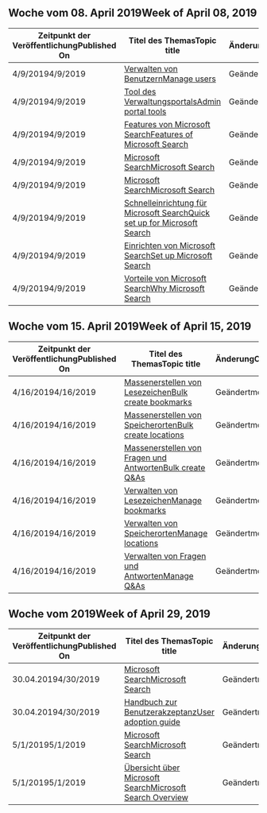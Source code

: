 <!-- This file is generated automatically each week. Changes made to this file will be overwritten.-->




## <a name="week-of-april-08-2019"></a><span data-ttu-id="eacbf-101">Woche vom 08. April 2019</span><span class="sxs-lookup"><span data-stu-id="eacbf-101">Week of April 08, 2019</span></span>


| <span data-ttu-id="eacbf-102">Zeitpunkt der Veröffentlichung</span><span class="sxs-lookup"><span data-stu-id="eacbf-102">Published On</span></span> |<span data-ttu-id="eacbf-103">Titel des Themas</span><span class="sxs-lookup"><span data-stu-id="eacbf-103">Topic title</span></span> | <span data-ttu-id="eacbf-104">Änderung</span><span class="sxs-lookup"><span data-stu-id="eacbf-104">Change</span></span> |
|------|------------|--------|
| <span data-ttu-id="eacbf-105">4/9/2019</span><span class="sxs-lookup"><span data-stu-id="eacbf-105">4/9/2019</span></span> | [<span data-ttu-id="eacbf-106">Verwalten von Benutzern</span><span class="sxs-lookup"><span data-stu-id="eacbf-106">Manage users</span></span>](/MicrosoftSearch/add-users) | <span data-ttu-id="eacbf-107">Geändert</span><span class="sxs-lookup"><span data-stu-id="eacbf-107">modified</span></span> |
| <span data-ttu-id="eacbf-108">4/9/2019</span><span class="sxs-lookup"><span data-stu-id="eacbf-108">4/9/2019</span></span> | [<span data-ttu-id="eacbf-109">Tool des Verwaltungsportals</span><span class="sxs-lookup"><span data-stu-id="eacbf-109">Admin portal tools</span></span>](/MicrosoftSearch/admin-portal-tools) | <span data-ttu-id="eacbf-110">Geändert</span><span class="sxs-lookup"><span data-stu-id="eacbf-110">modified</span></span> |
| <span data-ttu-id="eacbf-111">4/9/2019</span><span class="sxs-lookup"><span data-stu-id="eacbf-111">4/9/2019</span></span> | [<span data-ttu-id="eacbf-112">Features von Microsoft Search</span><span class="sxs-lookup"><span data-stu-id="eacbf-112">Features of Microsoft Search</span></span>](/MicrosoftSearch/features) | <span data-ttu-id="eacbf-113">Geändert</span><span class="sxs-lookup"><span data-stu-id="eacbf-113">modified</span></span> |
| <span data-ttu-id="eacbf-114">4/9/2019</span><span class="sxs-lookup"><span data-stu-id="eacbf-114">4/9/2019</span></span> | [<span data-ttu-id="eacbf-115">Microsoft Search</span><span class="sxs-lookup"><span data-stu-id="eacbf-115">Microsoft Search</span></span>](/MicrosoftSearch/index) | <span data-ttu-id="eacbf-116">Geändert</span><span class="sxs-lookup"><span data-stu-id="eacbf-116">modified</span></span> |
| <span data-ttu-id="eacbf-117">4/9/2019</span><span class="sxs-lookup"><span data-stu-id="eacbf-117">4/9/2019</span></span> | [<span data-ttu-id="eacbf-118">Microsoft Search</span><span class="sxs-lookup"><span data-stu-id="eacbf-118">Microsoft Search</span></span>](/MicrosoftSearch/microsoft-search) | <span data-ttu-id="eacbf-119">Geändert</span><span class="sxs-lookup"><span data-stu-id="eacbf-119">modified</span></span> |
| <span data-ttu-id="eacbf-120">4/9/2019</span><span class="sxs-lookup"><span data-stu-id="eacbf-120">4/9/2019</span></span> | [<span data-ttu-id="eacbf-121">Schnelleinrichtung für Microsoft Search</span><span class="sxs-lookup"><span data-stu-id="eacbf-121">Quick set up for Microsoft Search</span></span>](/MicrosoftSearch/quick-set-up) | <span data-ttu-id="eacbf-122">Geändert</span><span class="sxs-lookup"><span data-stu-id="eacbf-122">modified</span></span> |
| <span data-ttu-id="eacbf-123">4/9/2019</span><span class="sxs-lookup"><span data-stu-id="eacbf-123">4/9/2019</span></span> | [<span data-ttu-id="eacbf-124">Einrichten von Microsoft Search</span><span class="sxs-lookup"><span data-stu-id="eacbf-124">Set up Microsoft Search</span></span>](/MicrosoftSearch/set-up-microsoft-search) | <span data-ttu-id="eacbf-125">Geändert</span><span class="sxs-lookup"><span data-stu-id="eacbf-125">modified</span></span> |
| <span data-ttu-id="eacbf-126">4/9/2019</span><span class="sxs-lookup"><span data-stu-id="eacbf-126">4/9/2019</span></span> | [<span data-ttu-id="eacbf-127">Vorteile von Microsoft Search</span><span class="sxs-lookup"><span data-stu-id="eacbf-127">Why Microsoft Search</span></span>](/MicrosoftSearch/why-microsoft-search) | <span data-ttu-id="eacbf-128">Geändert</span><span class="sxs-lookup"><span data-stu-id="eacbf-128">modified</span></span> |


## <a name="week-of-april-15-2019"></a><span data-ttu-id="eacbf-129">Woche vom 15. April 2019</span><span class="sxs-lookup"><span data-stu-id="eacbf-129">Week of April 15, 2019</span></span>


| <span data-ttu-id="eacbf-130">Zeitpunkt der Veröffentlichung</span><span class="sxs-lookup"><span data-stu-id="eacbf-130">Published On</span></span> |<span data-ttu-id="eacbf-131">Titel des Themas</span><span class="sxs-lookup"><span data-stu-id="eacbf-131">Topic title</span></span> | <span data-ttu-id="eacbf-132">Änderung</span><span class="sxs-lookup"><span data-stu-id="eacbf-132">Change</span></span> |
|------|------------|--------|
| <span data-ttu-id="eacbf-133">4/16/2019</span><span class="sxs-lookup"><span data-stu-id="eacbf-133">4/16/2019</span></span> | [<span data-ttu-id="eacbf-134">Massenerstellen von Lesezeichen</span><span class="sxs-lookup"><span data-stu-id="eacbf-134">Bulk create bookmarks</span></span>](/MicrosoftSearch/bulk-create-bookmarks) | <span data-ttu-id="eacbf-135">Geändert</span><span class="sxs-lookup"><span data-stu-id="eacbf-135">modified</span></span> |
| <span data-ttu-id="eacbf-136">4/16/2019</span><span class="sxs-lookup"><span data-stu-id="eacbf-136">4/16/2019</span></span> | [<span data-ttu-id="eacbf-137">Massenerstellen von Speicherorten</span><span class="sxs-lookup"><span data-stu-id="eacbf-137">Bulk create locations</span></span>](/MicrosoftSearch/bulk-create-locations) | <span data-ttu-id="eacbf-138">Geändert</span><span class="sxs-lookup"><span data-stu-id="eacbf-138">modified</span></span> |
| <span data-ttu-id="eacbf-139">4/16/2019</span><span class="sxs-lookup"><span data-stu-id="eacbf-139">4/16/2019</span></span> | [<span data-ttu-id="eacbf-140">Massenerstellen von Fragen und Antworten</span><span class="sxs-lookup"><span data-stu-id="eacbf-140">Bulk create Q&As</span></span>](/MicrosoftSearch/bulk-create-qas) | <span data-ttu-id="eacbf-141">Geändert</span><span class="sxs-lookup"><span data-stu-id="eacbf-141">modified</span></span> |
| <span data-ttu-id="eacbf-142">4/16/2019</span><span class="sxs-lookup"><span data-stu-id="eacbf-142">4/16/2019</span></span> | [<span data-ttu-id="eacbf-143">Verwalten von Lesezeichen</span><span class="sxs-lookup"><span data-stu-id="eacbf-143">Manage bookmarks</span></span>](/MicrosoftSearch/manage-bookmarks) | <span data-ttu-id="eacbf-144">Geändert</span><span class="sxs-lookup"><span data-stu-id="eacbf-144">modified</span></span> |
| <span data-ttu-id="eacbf-145">4/16/2019</span><span class="sxs-lookup"><span data-stu-id="eacbf-145">4/16/2019</span></span> | [<span data-ttu-id="eacbf-146">Verwalten von Speicherorten</span><span class="sxs-lookup"><span data-stu-id="eacbf-146">Manage locations</span></span>](/MicrosoftSearch/manage-locations) | <span data-ttu-id="eacbf-147">Geändert</span><span class="sxs-lookup"><span data-stu-id="eacbf-147">modified</span></span> |
| <span data-ttu-id="eacbf-148">4/16/2019</span><span class="sxs-lookup"><span data-stu-id="eacbf-148">4/16/2019</span></span> | [<span data-ttu-id="eacbf-149">Verwalten von Fragen und Antworten</span><span class="sxs-lookup"><span data-stu-id="eacbf-149">Manage Q&As</span></span>](/MicrosoftSearch/manage-qas) | <span data-ttu-id="eacbf-150">Geändert</span><span class="sxs-lookup"><span data-stu-id="eacbf-150">modified</span></span> |


## <a name="week-of-april-29-2019"></a><span data-ttu-id="eacbf-151">Woche vom 2019</span><span class="sxs-lookup"><span data-stu-id="eacbf-151">Week of April 29, 2019</span></span>


| <span data-ttu-id="eacbf-152">Zeitpunkt der Veröffentlichung</span><span class="sxs-lookup"><span data-stu-id="eacbf-152">Published On</span></span> |<span data-ttu-id="eacbf-153">Titel des Themas</span><span class="sxs-lookup"><span data-stu-id="eacbf-153">Topic title</span></span> | <span data-ttu-id="eacbf-154">Änderung</span><span class="sxs-lookup"><span data-stu-id="eacbf-154">Change</span></span> |
|------|------------|--------|
| <span data-ttu-id="eacbf-155">30.04.2019</span><span class="sxs-lookup"><span data-stu-id="eacbf-155">4/30/2019</span></span> | [<span data-ttu-id="eacbf-156">Microsoft Search</span><span class="sxs-lookup"><span data-stu-id="eacbf-156">Microsoft Search</span></span>](/MicrosoftSearch/microsoft-search) | <span data-ttu-id="eacbf-157">Geändert</span><span class="sxs-lookup"><span data-stu-id="eacbf-157">modified</span></span> |
| <span data-ttu-id="eacbf-158">30.04.2019</span><span class="sxs-lookup"><span data-stu-id="eacbf-158">4/30/2019</span></span> | [<span data-ttu-id="eacbf-159">Handbuch zur Benutzerakzeptanz</span><span class="sxs-lookup"><span data-stu-id="eacbf-159">User adoption guide</span></span>](/MicrosoftSearch/user-adoption-guide) | <span data-ttu-id="eacbf-160">Geändert</span><span class="sxs-lookup"><span data-stu-id="eacbf-160">modified</span></span> |
| <span data-ttu-id="eacbf-161">5/1/2019</span><span class="sxs-lookup"><span data-stu-id="eacbf-161">5/1/2019</span></span> | [<span data-ttu-id="eacbf-162">Microsoft Search</span><span class="sxs-lookup"><span data-stu-id="eacbf-162">Microsoft Search</span></span>](/MicrosoftSearch/microsoft-search) | <span data-ttu-id="eacbf-163">Geändert</span><span class="sxs-lookup"><span data-stu-id="eacbf-163">modified</span></span> |
| <span data-ttu-id="eacbf-164">5/1/2019</span><span class="sxs-lookup"><span data-stu-id="eacbf-164">5/1/2019</span></span> | [<span data-ttu-id="eacbf-165">Übersicht über Microsoft Search</span><span class="sxs-lookup"><span data-stu-id="eacbf-165">Microsoft Search Overview</span></span>](/MicrosoftSearch/overview-microsoft-search) | <span data-ttu-id="eacbf-166">Geändert</span><span class="sxs-lookup"><span data-stu-id="eacbf-166">modified</span></span> |
